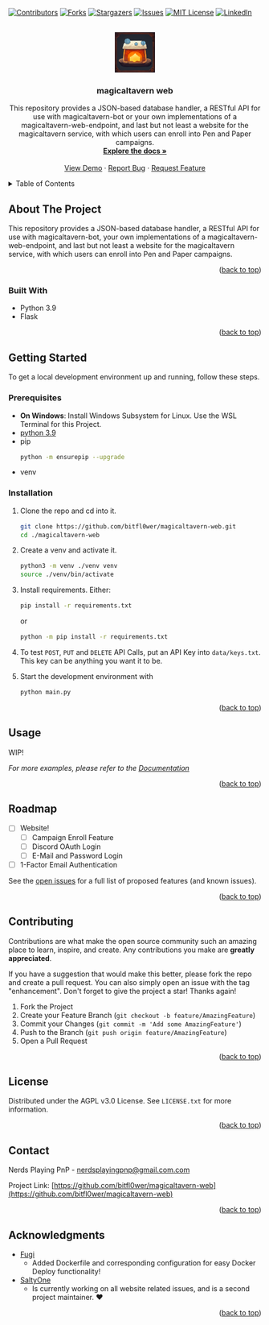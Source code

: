 <!-- Improved compatibility of back to top link: See: https://github.com/othneildrew/Best-README-Template/pull/73 -->
<a name="readme-top"></a>
<!--
*** Thanks for checking out the Best-README-Template. If you have a suggestion
*** that would make this better, please fork the repo and create a pull request
*** or simply open an issue with the tag "enhancement".
*** Don't forget to give the project a star!
*** Thanks again! Now go create something AMAZING! :D
-->



<!-- PROJECT SHIELDS -->
<!--
*** I'm using markdown "reference style" links for readability.
*** Reference links are enclosed in brackets [ ] instead of parentheses ( ).
*** See the bottom of this document for the declaration of the reference variables
*** for contributors-url, forks-url, etc. This is an optional, concise syntax you may use.
*** https://www.markdownguide.org/basic-syntax/#reference-style-links
-->
[![Contributors][contributors-shield]][contributors-url]
[![Forks][forks-shield]][forks-url]
[![Stargazers][stars-shield]][stars-url]
[![Issues][issues-shield]][issues-url]
[![MIT License][license-shield]][license-url]
[![LinkedIn][linkedin-shield]][linkedin-url]



<!-- PROJECT LOGO -->
<br />
<div align="center">
  <a href="https://github.com/bitfl0wer/magicaltavern-web">
    <img src="images/logo.png" alt="Logo" width="80" height="80">
  </a>

<h3 align="center">magicaltavern web</h3>

  <p align="center">
    This repository provides a JSON-based database handler, a RESTful API for use with magicaltavern-bot or your own implementations of a magicaltavern-web-endpoint, and last but not least a website for the magicaltavern service, with which users can enroll into Pen and Paper campaigns.
    <br />
    <a href="https://github.com/bitfl0wer/magicaltavern-web"><strong>Explore the docs »</strong></a>
    <br />
    <br />
    <a href="https://github.com/bitfl0wer/magicaltavern-web">View Demo</a>
    ·
    <a href="https://github.com/bitfl0wer/magicaltavern-web/issues">Report Bug</a>
    ·
    <a href="https://github.com/bitfl0wer/magicaltavern-web/issues">Request Feature</a>
  </p>
</div>



<!-- TABLE OF CONTENTS -->
<details>
  <summary>Table of Contents</summary>
  <ol>
    <li>
      <a href="#about-the-project">About The Project</a>
      <ul>
        <li><a href="#built-with">Built With</a></li>
      </ul>
    </li>
    <li>
      <a href="#getting-started">Getting Started</a>
      <ul>
        <li><a href="#prerequisites">Prerequisites</a></li>
        <li><a href="#installation">Installation</a></li>
      </ul>
    </li>
    <li><a href="#usage">Usage</a></li>
    <li><a href="#roadmap">Roadmap</a></li>
    <li><a href="#contributing">Contributing</a></li>
    <li><a href="#license">License</a></li>
    <li><a href="#contact">Contact</a></li>
    <li><a href="#acknowledgments">Acknowledgments</a></li>
  </ol>
</details>



<!-- ABOUT THE PROJECT -->
## About The Project

<!--[![Product Name Screen Shot][product-screenshot]](https://example.com)-->

This repository provides a JSON-based database handler, a RESTful API for use with magicaltavern-bot, your own implementations of a magicaltavern-web-endpoint, and last but not least a website for the magicaltavern service, with which users can enroll into Pen and Paper campaigns.

<p align="right">(<a href="#readme-top">back to top</a>)</p>



### Built With

* Python 3.9
* Flask

<p align="right">(<a href="#readme-top">back to top</a>)</p>



<!-- GETTING STARTED -->
## Getting Started

To get a local development environment up and running, follow these steps.

### Prerequisites

* **On Windows**: Install Windows Subsystem for Linux. Use the WSL Terminal for this Project.
* [python 3.9](https://www.python.org/downloads/)
* pip
  ```sh
  python -m ensurepip --upgrade
  ```
* venv

### Installation

1. Clone the repo and cd into it.
   ```sh
   git clone https://github.com/bitfl0wer/magicaltavern-web.git
   cd ./magicaltavern-web
   ```

2. Create a venv and activate it.
   ```sh
   python3 -m venv ./venv venv
   source ./venv/bin/activate
   ```
3. Install requirements. Either:
   ```sh
   pip install -r requirements.txt
   ```
   or
   ```sh
   python -m pip install -r requirements.txt
   ```
4. To test `POST`, `PUT` and `DELETE` API Calls, put an API Key into `data/keys.txt`. This key can be anything you want it to be.
5. Start the development environment with
   ```sh
   python main.py
   ```

<p align="right">(<a href="#readme-top">back to top</a>)</p>



<!-- USAGE EXAMPLES -->
## Usage

WIP!

_For more examples, please refer to the [Documentation](https://example.com)_

<p align="right">(<a href="#readme-top">back to top</a>)</p>



<!-- ROADMAP -->
## Roadmap

- [ ] Website!
  - [ ] Campaign Enroll Feature
  - [ ] Discord OAuth Login
  - [ ] E-Mail and Password Login
- [ ] 1-Factor Email Authentication

See the [open issues](https://github.com/bitfl0wer/magicaltavern-web/issues) for a full list of proposed features (and known issues).

<p align="right">(<a href="#readme-top">back to top</a>)</p>



<!-- CONTRIBUTING -->
## Contributing

Contributions are what make the open source community such an amazing place to learn, inspire, and create. Any contributions you make are **greatly appreciated**.

If you have a suggestion that would make this better, please fork the repo and create a pull request. You can also simply open an issue with the tag "enhancement".
Don't forget to give the project a star! Thanks again!

1. Fork the Project
2. Create your Feature Branch (`git checkout -b feature/AmazingFeature`)
3. Commit your Changes (`git commit -m 'Add some AmazingFeature'`)
4. Push to the Branch (`git push origin feature/AmazingFeature`)
5. Open a Pull Request

<p align="right">(<a href="#readme-top">back to top</a>)</p>



<!-- LICENSE -->
## License

Distributed under the AGPL v3.0 License. See `LICENSE.txt` for more information.

<p align="right">(<a href="#readme-top">back to top</a>)</p>



<!-- CONTACT -->
## Contact

Nerds Playing PnP - nerdsplayingpnp@gmail.com.com

Project Link: [https://github.com/bitfl0wer/magicaltavern-web](https://github.com/bitfl0wer/magicaltavern-web)

<p align="right">(<a href="#readme-top">back to top</a>)</p>



<!-- ACKNOWLEDGMENTS -->
## Acknowledgments

* [Fugi](https://github.com/FugiMuffi)
  * Added Dockerfile and corresponding configuration for easy Docker Deploy functionality!
* [SaltyOne](https://github.com/Juhi838b)
  * Is currently working on all website related issues, and is a second project maintainer. ❤️

<p align="right">(<a href="#readme-top">back to top</a>)</p>



<!-- MARKDOWN LINKS & IMAGES -->
<!-- https://www.markdownguide.org/basic-syntax/#reference-style-links -->
[contributors-shield]: https://img.shields.io/github/contributors/bitfl0wer/magicaltavern-web.svg?style=for-the-badge
[contributors-url]: https://github.com/bitfl0wer/magicaltavern-web/graphs/contributors
[forks-shield]: https://img.shields.io/github/forks/bitfl0wer/magicaltavern-web.svg?style=for-the-badge
[forks-url]: https://github.com/bitfl0wer/magicaltavern-web/network/members
[stars-shield]: https://img.shields.io/github/stars/bitfl0wer/magicaltavern-web.svg?style=for-the-badge
[stars-url]: https://github.com/bitfl0wer/magicaltavern-web/stargazers
[issues-shield]: https://img.shields.io/github/issues/bitfl0wer/magicaltavern-web.svg?style=for-the-badge
[issues-url]: https://github.com/bitfl0wer/magicaltavern-web/issues
[license-shield]: https://img.shields.io/github/license/bitfl0wer/magicaltavern-web.svg?style=for-the-badge
[license-url]: https://github.com/bitfl0wer/magicaltavern-web/blob/master/LICENSE.txt
[linkedin-shield]: https://img.shields.io/badge/-LinkedIn-black.svg?style=for-the-badge&logo=linkedin&colorB=555
[linkedin-url]: https://linkedin.com/in/N/A
[product-screenshot]: images/screenshot.png
[Next.js]: https://img.shields.io/badge/next.js-000000?style=for-the-badge&logo=nextdotjs&logoColor=white
[Next-url]: https://nextjs.org/
[React.js]: https://img.shields.io/badge/React-20232A?style=for-the-badge&logo=react&logoColor=61DAFB
[React-url]: https://reactjs.org/
[Vue.js]: https://img.shields.io/badge/Vue.js-35495E?style=for-the-badge&logo=vuedotjs&logoColor=4FC08D
[Vue-url]: https://vuejs.org/
[Angular.io]: https://img.shields.io/badge/Angular-DD0031?style=for-the-badge&logo=angular&logoColor=white
[Angular-url]: https://angular.io/
[Svelte.dev]: https://img.shields.io/badge/Svelte-4A4A55?style=for-the-badge&logo=svelte&logoColor=FF3E00
[Svelte-url]: https://svelte.dev/
[Laravel.com]: https://img.shields.io/badge/Laravel-FF2D20?style=for-the-badge&logo=laravel&logoColor=white
[Laravel-url]: https://laravel.com
[Bootstrap.com]: https://img.shields.io/badge/Bootstrap-563D7C?style=for-the-badge&logo=bootstrap&logoColor=white
[Bootstrap-url]: https://getbootstrap.com
[JQuery.com]: https://img.shields.io/badge/jQuery-0769AD?style=for-the-badge&logo=jquery&logoColor=white
[JQuery-url]: https://jquery.com 
